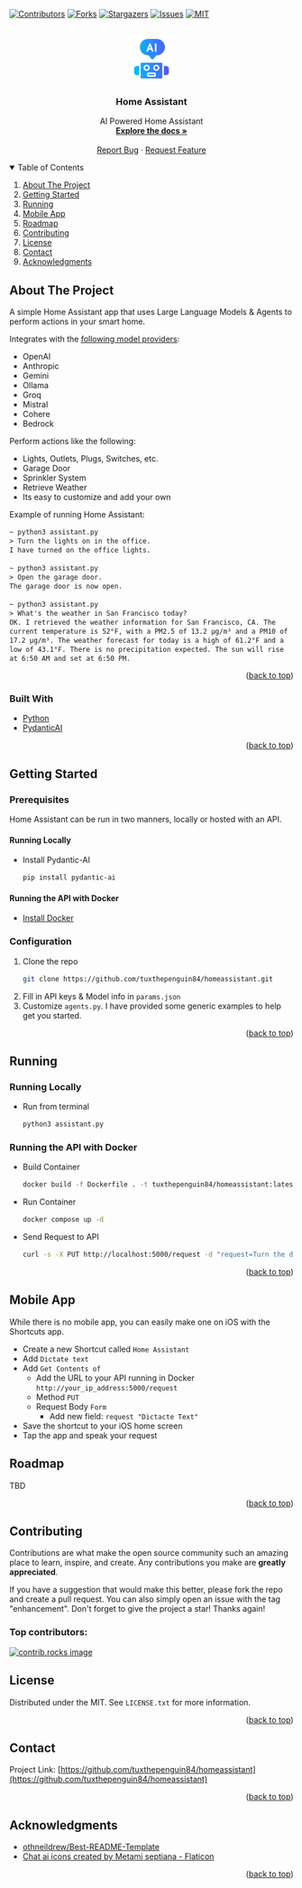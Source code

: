<a id="readme-top"></a>

[![Contributors][contributors-shield]][contributors-url]
[![Forks][forks-shield]][forks-url]
[![Stargazers][stars-shield]][stars-url]
[![Issues][issues-shield]][issues-url]
[![MIT][license-shield]][license-url]

<!-- PROJECT LOGO -->
<br />
<div align="center">
  <a href="https://github.com/tuxthepenguin84/homeassistant">
    <img src="images/ai.png" alt="Logo" width="80" height="80">
  </a>

<h3 align="center">Home Assistant</h3>

  <p align="center">
    AI Powered Home Assistant
    <br />
    <a href="https://github.com/tuxthepenguin84/homeassistant"><strong>Explore the docs »</strong></a>
    <br />
    <br />
    <a href="https://github.com/tuxthepenguin84/homeassistant/issues/new?labels=bug&template=bug-report---.md">Report Bug</a>
    &middot;
    <a href="https://github.com/tuxthepenguin84/homeassistant/issues/new?labels=enhancement&template=feature-request---.md">Request Feature</a>
  </p>
</div>

<!-- TABLE OF CONTENTS -->
<details open>
  <summary>Table of Contents</summary>
  <ol>
    <li><a href="#about-the-project">About The Project</a></li>
    <li><a href="#getting-started">Getting Started</a></li>
    <li><a href="#running">Running</a></li>
    <li><a href="#mobile-app">Mobile App</a></li>
    <li><a href="#roadmap">Roadmap</a></li>
    <li><a href="#contributing">Contributing</a></li>
    <li><a href="#license">License</a></li>
    <li><a href="#contact">Contact</a></li>
    <li><a href="#acknowledgments">Acknowledgments</a></li>
  </ol>
</details>

<!-- ABOUT THE PROJECT -->

## About The Project

A simple Home Assistant app that uses Large Language Models & Agents to perform actions in your smart home.

Integrates with the [following model providers](https://ai.pydantic.dev/models/):

- OpenAI
- Anthropic
- Gemini
- Ollama
- Groq
- Mistral
- Cohere
- Bedrock

Perform actions like the following:

- Lights, Outlets, Plugs, Switches, etc.
- Garage Door
- Sprinkler System
- Retrieve Weather
- Its easy to customize and add your own

Example of running Home Assistant:

```
~ python3 assistant.py
> Turn the lights on in the office.
I have turned on the office lights.

~ python3 assistant.py
> Open the garage door.
The garage door is now open.

~ python3 assistant.py
> What's the weather in San Francisco today?
OK. I retrieved the weather information for San Francisco, CA. The current temperature is 52°F, with a PM2.5 of 13.2 μg/m³ and a PM10 of 17.2 μg/m³. The weather forecast for today is a high of 61.2°F and a low of 43.1°F. There is no precipitation expected. The sun will rise at 6:50 AM and set at 6:50 PM.
```

<p align="right">(<a href="#readme-top">back to top</a>)</p>

### Built With

- [Python](https://python.org)
- [PydanticAI](https://ai.pydantic.dev)

<p align="right">(<a href="#readme-top">back to top</a>)</p>

<!-- GETTING STARTED -->

## Getting Started

### Prerequisites

Home Assistant can be run in two manners, locally or hosted with an API.

#### Running Locally

- Install Pydantic-AI
  ```sh
  pip install pydantic-ai
  ```

#### Running the API with Docker

- [Install Docker](https://docs.docker.com/)

### Configuration

1. Clone the repo
   ```sh
   git clone https://github.com/tuxthepenguin84/homeassistant.git
   ```
1. Fill in API keys & Model info in `params.json`
1. Customize `agents.py`. I have provided some generic examples to help get you started.

<p align="right">(<a href="#readme-top">back to top</a>)</p>

<!-- RUNNING EXAMPLES -->

## Running

### Running Locally

- Run from terminal
  ```sh
  python3 assistant.py
  ```

### Running the API with Docker

- Build Container
  ```sh
  docker build -f Dockerfile . -t tuxthepenguin84/homeassistant:latest --no-cache
  ```
- Run Container
  ```sh
  docker compose up -d
  ```
- Send Request to API
  ```sh
  curl -s -X PUT http://localhost:5000/request -d "request=Turn the den light on."
  ```

<p align="right">(<a href="#readme-top">back to top</a>)</p>

<!-- Mobile App -->

## Mobile App

While there is no mobile app, you can easily make one on iOS with the Shortcuts app.

- Create a new Shortcut called `Home Assistant`
- Add `Dictate text`
- Add `Get Contents of`
  - Add the URL to your API running in Docker `http://your_ip_address:5000/request`
  - Method `PUT`
  - Request Body `Form`
    - Add new field: `request "Dictacte Text"`
- Save the shortcut to your iOS home screen
- Tap the app and speak your request

<!-- ROADMAP -->

## Roadmap

TBD

<p align="right">(<a href="#readme-top">back to top</a>)</p>

<!-- CONTRIBUTING -->

## Contributing

Contributions are what make the open source community such an amazing place to learn, inspire, and create. Any contributions you make are **greatly appreciated**.

If you have a suggestion that would make this better, please fork the repo and create a pull request. You can also simply open an issue with the tag "enhancement".
Don't forget to give the project a star! Thanks again!
</a>

### Top contributors:

<a href="https://github.com/tuxthepenguin84/homeassistant/graphs/contributors">
  <img src="https://contrib.rocks/image?repo=tuxthepenguin84/homeassistant" alt="contrib.rocks image" />
</a>

<!-- LICENSE -->

## License

Distributed under the MIT. See `LICENSE.txt` for more information.

<p align="right">(<a href="#readme-top">back to top</a>)</p>

<!-- CONTACT -->

## Contact

Project Link: [https://github.com/tuxthepenguin84/homeassistant](https://github.com/tuxthepenguin84/homeassistant)

<p align="right">(<a href="#readme-top">back to top</a>)</p>

<!-- ACKNOWLEDGMENTS -->

## Acknowledgments

- [othneildrew/Best-README-Template](https://github.com/othneildrew/Best-README-Template)
- [Chat ai icons created by Metami septiana - Flaticon](https://www.flaticon.com/free-icons/chat-ai)

<p align="right">(<a href="#readme-top">back to top</a>)</p>

<!-- MARKDOWN LINKS & IMAGES -->
<!-- https://www.markdownguide.org/basic-syntax/#reference-style-links -->

[contributors-shield]: https://img.shields.io/github/contributors/tuxthepenguin84/homeassistant.svg?style=for-the-badge
[contributors-url]: https://github.com/tuxthepenguin84/homeassistant/graphs/contributors
[forks-shield]: https://img.shields.io/github/forks/tuxthepenguin84/homeassistant.svg?style=for-the-badge
[forks-url]: https://github.com/tuxthepenguin84/homeassistant/network/members
[stars-shield]: https://img.shields.io/github/stars/tuxthepenguin84/homeassistant.svg?style=for-the-badge
[stars-url]: https://github.com/tuxthepenguin84/homeassistant/stargazers
[issues-shield]: https://img.shields.io/github/issues/tuxthepenguin84/homeassistant.svg?style=for-the-badge
[issues-url]: https://github.com/tuxthepenguin84/homeassistant/issues
[license-shield]: https://img.shields.io/github/license/tuxthepenguin84/homeassistant.svg?style=for-the-badge
[license-url]: https://github.com/tuxthepenguin84/homeassistant/blob/master/LICENSE.txt
[product-screenshot]: images/screenshot.png
[Python.org]: https://img.shields.io/badge/python-3670A0?style=for-the-badge&logo=python&logoColor=ffdd54
[Python-url]: https://python.org

